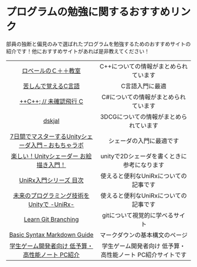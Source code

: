 # プログラムの勉強に関するおすすめリンク

部員の独断と偏見のみで選ばれたプログラムを勉強するためのおすすめサイトの紹介です！他におすすめサイトがあれば是非教えてください！

| | |
| :---: | :---: |
| [ロベールのＣ＋＋教室](http://www7b.biglobe.ne.jp/~robe/cpphtml/)  | C++についての情報がまとめられています |
| [苦しんで覚えるC言語](https://9cguide.appspot.com/) | C言語入門に最適 |
| [++C++; // 未確認飛行 C](https://ufcpp.net/) | C#についての情報がまとめられています |
| [dskjal](https://dskjal.com/) | 3DCGについての情報がまとめられています |
| [7日間でマスターするUnityシェーダ入門 – おもちゃラボ 	](https://nn-hokuson.hatenablog.com/entry/2018/02/15/140037) | シェーダの入門に最適です |
| [楽しい！Unityシェーダー お絵描き入門！](https://docs.google.com/presentation/d/1NMhx4HWuNZsjNRRlaFOu2ysjo04NgcpFlEhzodE8Rlg/edit#slide=id.g423da70889_217_0) | unityで2Dシェーダを書くときに参考になります |
| [UniRx入門シリーズ 目次](https://docs.google.com/presentation/d/1NMhx4HWuNZsjNRRlaFOu2ysjo04NgcpFlEhzodE8Rlg/edit#slide=id.g423da70889_217_0) | 使えると便利なUniRxについての記事です |
| [未来のプログラミング技術をUnityで -UniRx-](https://www.slideshare.net/torisoup/unity-unirx) | 使えると便利なUniRxについての記事です |
| [Learn Git Branching](https://learngitbranching.js.org/?locale=ja) | gitについて視覚的に学べるサイト |
| [Basic Syntax Markdown Guide ](https://www.markdownguide.org/basic-syntax/) | マークダウンの基本構文のページ |
| [学生ゲーム開発者向け 低予算・高性能ノート PC紹介](https://github.com/Reputeless/Laptops) | 学生ゲーム開発者向け 低予算・高性能ノート PC紹介サイトです |
